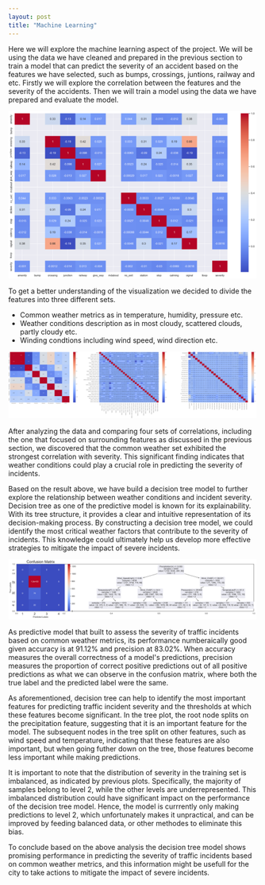 ```yaml
---
layout: post
title: "Machine Learning"
---
```


Here we will explore the machine learning aspect of the project. We will be using the data we have cleaned and prepared in the previous section to train a model that can predict the severity of an accident based on the features we have selected, such as bumps, crossings, juntions, railway and etc. Firstly we will explore the correlation between the features and the severity of the accidents. Then we will train a model using the data we have prepared and evaluate the model.

<img src="assets/images/Correlation_Matrix.png" alt="Correlation Matrix" width="500"/>

To get a better understanding of the visualization we decided to divide the features into three different sets.
- Common weather metrics as in temperature, humidity, pressure etc.
- Weather conditions description as in most cloudy, scattered clouds, partly cloudy etc.
- Winding condtions including wind speed, wind direction etc.

<img src="assets/images/three_correlariont.png" alt="Correlation Matrix" width="500"/>

After analyzing the data and comparing four sets of correlations, including the one that focused on surrounding features as discussed in the previous section, we discovered that the common weather set exhibited the strongest correlation with severity. This significant finding indicates that weather conditions could play a crucial role in predicting the severity of incidents.

Based on the result above, we have build a decision tree model to further explore the relationship between weather conditions and incident severity. Decision tree as one of the predictive model is known for its explainability. With its tree structure, it provides a clear and intuitive representation of its decision-making process. By constructing a decision tree model, we could identify the most critical weather factors that contribute to the severity of incidents. This knowledge could ultimately help us develop more effective strategies to mitigate the impact of severe incidents.

<img src="assets/images/decision_tree.png" alt="Decision Tree" width="500"/>

As predictive model that built to assess the severity of traffic incidents based on common weather metrics, its performance numberaically good given accuracy is at 91.12% and precision at 83.02%. When accuracy measures the overall correctness of a model's predictions, precision measures the proportion of correct positive predictions out of all positive predictions as what we can observe in the confusion matrix, where both the true label and the predicted label were the same.

As aforementioned, decision tree can help to identify the most important features for predicting traffic incident severity and the thresholds at which these features become significant. In the tree plot, the root node splits on the precipitation feature, suggesting that it is an important feature for the model. The subsequent nodes in the tree split on other features, such as wind speed and temperature, indicating that these features are also important, but when going futher down on the tree, those features become less important while making predictions.

It is important to note that the distribution of severity in the training set is imbalanced, as indicated by previous plots. Specifically, the majority of samples belong to level 2, while the other levels are underrepresented. This imbalanced distribution could have significant impact on the performance of the decision tree model. Hence, the model is currrently only making predictions to level 2, which unfortunately makes it unpractical, and can be improved by feeding balanced data, or other methodes to eliminate this bias.

To conclude based on the above analysis the decision tree model shows promising performance in predicting the severity of traffic incidents based on common weather metrics, and this information might be usefull for the city to take actions to mitigate the impact of severe incidents.